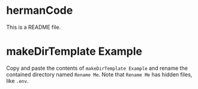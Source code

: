 # hermanCode
 
 This is a README file.

# makeDirTemplate Example

Copy and paste the contents of `makeDirTemplate Example` and rename the contained directory named `Rename Me`. Note that `Rename Me` has hidden files, like `.env`.